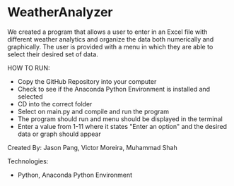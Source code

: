 ﻿# WeatherAnalyzer

We created a program that allows a user to enter in an Excel file with different weather analytics and organize the data both numerically and graphically.
The user is provided with a menu in which they are able to select their desired set of data. 


HOW TO RUN:
  - Copy the GitHub Repository into your computer
  - Check to see if the Anaconda Python Environment is installed and selected
  - CD into the correct folder 
  - Select on main.py and compile and run the program
  - The program should run and menu should be displayed in the terminal
  - Enter a value from 1-11 where it states "Enter an option" and the desired data or graph should appear

  Created By:
  Jason Pang,
  Victor Moreira, 
  Muhammad Shah
  
  Technologies:
  - Python, Anaconda Python Environment
